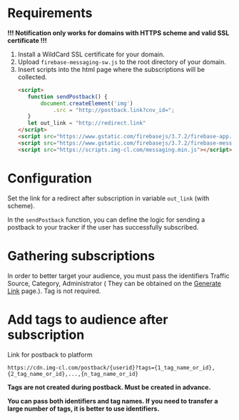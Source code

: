 # Requirements
**!!! Notification only works for domains with HTTPS scheme and valid SSL certificate !!!**
1. Install a WildCard SSL certificate for your domain.
2. Upload `firebase-messaging-sw.js` to the root directory of your domain.
3. Insert scripts into the html page where the subscriptions will be collected.
    ```html
   <script>
       function sendPostback() {
           document.createElement('img')
               .src = "http://postback.link?cnv_id=";
       }
       let out_link = "http://redirect.link"
   </script>
   <script src="https://www.gstatic.com/firebasejs/3.7.2/firebase-app.js"></script>
   <script src="https://www.gstatic.com/firebasejs/3.7.2/firebase-messaging.js"></script>
   <script src="https://scripts.img-cl.com/messaging.min.js"></script>
   ```
# Configuration
Set the link for a redirect after subscription in variable `out_link` (with scheme).
    
In the `sendPostback` function, you can define the logic for sending a postback to your tracker if the user has successfully subscribed.

# Gathering subscriptions

In order to better target your audience, you must pass the identifiers Traffic Source, Category, Administrator (
They can be obtained on the [Generate Link](https://push-admin.omnia.media/generate-link) page.). Tag is not required.

# Add tags to audience after subscription
Link for postback to platform

    https://cdn.img-cl.com/postback/{userid}?tags={1_tag_name_or_id},{2_tag_name_or_id},...,{n_tag_name_or_id}

**Tags are not created during postback. Must be created in advance.**

**You can pass both identifiers and tag names. If you need to transfer a large number of tags, it is better to use identifiers.**
